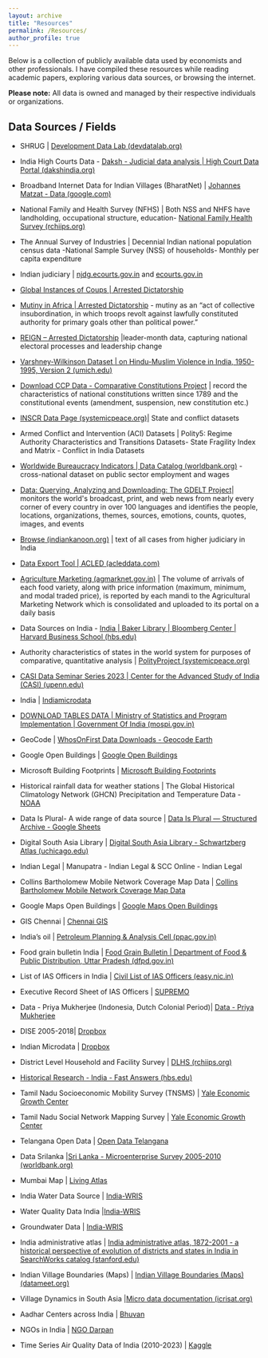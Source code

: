```yaml
---
layout: archive
title: "Resources"
permalink: /Resources/
author_profile: true
---
```


Below is a collection of publicly available data used by economists and other professionals. I have compiled these resources while reading academic papers, exploring various data sources, or browsing the internet.

**Please note:** All data is owned and managed by their respective individuals or organizations.

## Data Sources / Fields

- SHRUG | [Development Data Lab (devdatalab.org)](https://www.devdatalab.org/shrug_download/)
- India High Courts Data - [Daksh - Judicial data analysis | High Court Data Portal (dakshindia.org)](https://database.dakshindia.org/)
- Broadband Internet Data for Indian Villages (BharatNet) | [Johannes Matzat - Data (google.com)](https://sites.google.com/view/johannes-matzat/data)
- National Family and Health Survey (NFHS) | Both NSS and NHFS have landholding, occupational structure, education- [National Family Health Survey (rchiips.org)](http://rchiips.org/NFHS/index.shtml)
- The Annual Survey of Industries | Decennial Indian national population census data -National Sample Survey (NSS) of households- Monthly per capita expenditure
- Indian judiciary | [njdg.ecourts.gov.in](https://njdg.ecourts.gov.in/) and [ecourts.gov.in](http://www.ecourts.gov.in/)
- [Global Instances of Coups | Arrested Dictatorship](https://arresteddictatorship.com/coups/)
- [Mutiny in Africa | Arrested Dictatorship](https://arresteddictatorship.com/mutiny/) - mutiny as an “act of collective insubordination, in which troops revolt against lawfully constituted authority for primary goals other than political power.”
- [REIGN – Arrested Dictatorship](https://arresteddictatorship.com/reign/) |leader-month data, capturing national electoral processes and leadership change
- [Varshney-Wilkinson Dataset | on Hindu-Muslim Violence in India, 1950-1995, Version 2 (umich.edu)](https://www.icpsr.umich.edu/web/ICPSR/studies/4342/versions/V1)
- [Download CCP Data - Comparative Constitutions Project](https://comparativeconstitutionsproject.org/download-data/) | record the characteristics of national constitutions written since 1789 and the constitutional events (amendment, suspension, new constitution etc.)
- [INSCR Data Page (systemicpeace.org)](https://www.systemicpeace.org/inscrdata.html)| State and conflict datasets
- Armed Conflict and Intervention (ACI) Datasets | Polity5: Regime Authority Characteristics and Transitions Datasets- State Fragility Index and Matrix - Conflict in India Datasets
- [Worldwide Bureaucracy Indicators | Data Catalog (worldbank.org)](https://datacatalog.worldbank.org/search/dataset/0038132) - cross-national dataset on public sector employment and wages
- [Data: Querying, Analyzing and Downloading: The GDELT Project](https://www.gdeltproject.org/data.html#rawdatafiles)| monitors the world's broadcast, print, and web news from nearly every corner of every country in over 100 languages and identifies the people, locations, organizations, themes, sources, emotions, counts, quotes, images, and events
- [Browse (indiankanoon.org)](https://indiankanoon.org/browse/) |  text of all cases from higher judiciary in India
- [Data Export Tool | ACLED (acleddata.com)](https://acleddata.com/data-export-tool/)
- [Agriculture Marketing (agmarknet.gov.in)](http://agmarknet.gov.in/) |  The volume of arrivals of each food variety, along with price information (maximum, minimum, and modal traded price), is reported by each mandi to the Agricultural Marketing Network which is consolidated and uploaded to its portal on a daily basis
- Data Sources on India - [India | Baker Library | Bloomberg Center | Harvard Business School (hbs.edu)](https://www.library.hbs.edu/find/guides/india)
- Authority characteristics of states in the world system for purposes of comparative, quantitative analysis |  [PolityProject (systemicpeace.org)](https://www.systemicpeace.org/polityproject.html)
- [CASI Data Seminar Series 2023 | Center for the Advanced Study of India (CASI) (upenn.edu)](https://casi.sas.upenn.edu/events/data-seminar-series-2023)
- India | [Indiamicrodata](https://docs.google.com/spreadsheets/d/1VWzPJAtMl1_hMHUER4QA6HcV4mJaFrcjOtvxeCNo0nE/edit#gid=0)
- [DOWNLOAD TABLES DATA | Ministry of Statistics and Program Implementation | Government Of India (mospi.gov.in)](https://www.mospi.gov.in/download-tables-data)
- GeoCode | [WhosOnFirst Data Downloads - Geocode Earth](https://geocode.earth/data/whosonfirst/#IN)
- Google Open Buildings | [Google Open Buildings](https://sites.research.google/open-buildings/)
- Microsoft Building Footprints | [Microsoft Building Footprints](https://www.microsoft.com/en-us/maps/building-footprints)
- Historical rainfall data for weather stations | The Global Historical Climatology Network (GHCN) Precipitation and Temperature Data - [NOAA](http://www.ncdc.noaa.gov/oa/climate/research/ghcn/ghcn.html)

- Data Is Plural- A wide range of data source | [Data Is Plural — Structured Archive - Google Sheets](https://docs.google.com/spreadsheets/d/1wZhPLMCHKJvwOkP4juclhjFgqIY8fQFMemwKL2c64vk/edit#gid=0)
- Digital South Asia Library | [Digital South Asia Library - Schwartzberg Atlas (uchicago.edu)](https://dsal.uchicago.edu/reference/schwartzberg/)
- Indian Legal | Manupatra - Indian Legal & SCC Online - Indian Legal
- Collins Bartholomew Mobile Network Coverage Map Data | [Collins Bartholomew Mobile Network Coverage Map Data](https://www.collinsbartholomew.com/mobile-network-coverage-map-data/)
- Google Maps Open Buildings |  [Google Maps Open Buildings](https://mapsonair.withgoogle.com/events/how-gmp-is-helping-businesses-in-india?utm_source=fup-att&utm_medium=webinar&utm_campaign=FY23-Q3-global-Maps-onlineevent-er-GMP-how-GMP-helps-businesses-in-India-webinar&utm_content=september_webinar&mkt_tok=ODA4LUdKVy0zMTQAAAGOeM8vBSAJakj8vKBCnPc95oVdw450J8isajgfqFbv4p0GmyoXyhCToleaNMzjrM2s1DFEcZathiAAJ7SnZ-BDwAbjtzPofkLwc5xhGNMyHipG-9-WvmU)
- GIS Chennai | [Chennai GIS](https://gis.chennaicorporation.gov.in/server/rest/services/)
- India’s oil |  [Petroleum Planning & Analysis Cell (ppac.gov.in)](https://ppac.gov.in/)
- Food grain bulletin India | [Food Grain Bulletin | Department of Food & Public Distribution, Uttar Pradesh (dfpd.gov.in)](https://dfpd.gov.in/food-grain-bulletin.htm)
- List of IAS Officers in India | [Civil List of IAS Officers (easy.nic.in)](https://easy.nic.in/civilListIAS/)
- Executive Record Sheet of IAS Officers |  [SUPREMO](https://supremo.nic.in/persmin/supremohelp/KnowYourOfficerIas.htm)
- Data - Priya Mukherjee (Indonesia, Dutch Colonial Period)| [Data - Priya Mukherjee](http://priyamukherjee.com/data/)
- DISE 2005-2018| [Dropbox](https://www.dropbox.com/scl/fo/o3hes1ixfv3zhgrwung5x/h?rlkey=mnlzddqgf4qqvs22whst4sk6u&dl=0)
- Indian Microdata | [Dropbox](https://www.dropbox.com/scl/fo/o3hes1ixfv3zhgrwung5x/h?rlkey=mnlzddqgf4qqvs22whst4sk6u&dl=0)
- District Level Household and Facility Survey | [DLHS (rchiips.org)](http://rchiips.org/index.html)
- [Historical Research - India - Fast Answers (hbs.edu)](https://asklib.library.hbs.edu/faq/154144)
- Tamil Nadu Socioeconomic Mobility Survey (TNSMS) | [Yale Economic Growth Center](https://egc.yale.edu/data/egc-cmf-survey-tamil-nadu-india)
- Tamil Nadu Social Network Mapping Survey | [Yale Economic Growth Center](https://egc.yale.edu/data/tamil-nadu-social-network-mapping-survey)
- Telangana Open Data | [Open Data Telangana](https://data.telangana.gov.in/)
- Data Srilanka |[Sri Lanka - Microenterprise Survey 2005-2010 (worldbank.org)](https://microdata.worldbank.org/index.php/catalog/1243)
- Mumbai Map | [Living Atlas](https://livingatlas-dcdev.opendata.arcgis.com/datasets/67b75ea184424d20a657276251e164ea/explore?location=19.081055%2C72.878000%2C11.44)
- India Water Data Source | [India-WRIS](https://indiawris.gov.in/wris/#/home)
- Water Quality Data India |[India-WRIS](https://indiawris.gov.in/wris/#/nwmpdata)
- Groundwater Data | [India-WRIS](https://indiawris.gov.in/wris/#/GWResources)
- India administrative atlas | [India administrative atlas, 1872-2001 - a historical perspective of evolution of districts and states in India in SearchWorks catalog (stanford.edu)](https://searchworks.stanford.edu/view/6331424)
- Indian Village Boundaries (Maps) | [Indian Village Boundaries (Maps) (datameet.org)](http://projects.datameet.org/indian_village_boundaries/)
- Village Dynamics in South Asia |[Micro data documentation (icrisat.org)](https://vdsa.icrisat.org/vdsa-microdoc.aspx)
- Aadhar Centers across India | [Bhuvan](https://bhuvan-app3.nrsc.gov.in/aadhaar/https://github.com/devdattaT/Aadhar_centres/blob/main/UIDAI.geojson)
- NGOs in India | [NGO Darpan](https://ngodarpan.gov.in/index.php/home/statewise)
- Time Series Air Quality Data of India (2010-2023) | [Kaggle](https://www.kaggle.com/datasets/abhisheksjha/time-series-air-quality-data-of-india-2010-2023/data)
